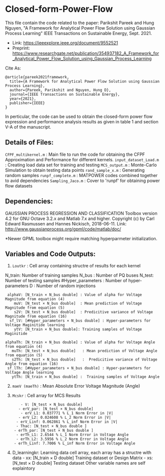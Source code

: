 # Closed-form-Power-Flow

This file contain the code related to the paper: 
Parikshit Pareek and Hung Nguyen, "A Framework for Analytical Power Flow Solution using Gaussian Process Learning" IEEE Transactions on Sustainable Energy, Sept. 2021. 
- Link: https://ieeexplore.ieee.org/document/9552521
- Preprint:  https://www.researchgate.net/publication/354937182_A_Framework_for_Analytical_Power_Flow_Solution_using_Gaussian_Process_Learning

Cite As: 
```
@article{pareek2021framework,
  title={A Framework for Analytical Power Flow Solution using Gaussian Process Learning},
  author={Pareek, Parikshit and Nguyen, Hung D},
  journal={IEEE Transactions on Sustainable Energy},
  year={2021},
  publisher={IEEE}
}
```

In perticular, the code can be used to obtain the closed-form power flow expression and performance analysis results as given in table 1 and section V-A of the manuscript. 

## Details of Files: 
`CFPF_multikernel.m` : Main file to run the code for obtaining the CFPF Approximation and Performance for different kernels.
`input_dataset_Load.m` : Creating load data set for training and testing 
`MCS_output.m`    : Monte-Carlo Simulation to obtain testing data points
`rand_sample_x.m` : Generating random samples
`runpf_complete.m` : MATPOWER codes combined together to avid dependencies 
`Sampling_Jaco.m`  : Cover to 'runpf' for obtaining power flow datasets

## Dependencies: 
GAUSSIAN PROCESS REGRESSION AND CLASSIFICATION Toolbox version 4.2 for GNU Octave 3.2.x and Matlab 7.x and higher.
Copyright (c) by Carl Edward Rasmussen and Hannes Nickisch, 2018-06-11.
Link: http://www.gaussianprocess.org/gpml/code/matlab/doc/

*Newer GPML toolbox might require matching hyperparmeter initialization.

## Variables and Code Outputs: 

1. `Loutkr` : Cell array containing structre of results for each kernel

N_train: Number of training samples
N_bus : Number of PQ buses
N_test: Number of testing samples 
#Hyper_parameters : Number of hyper-parameters
D   : Number of random injections

     alphaV: [N_train × N_bus double] : Value of alpha for Voltage Magnitude from equation (4)
        muV: [N_test × N_bus double]  : Mean prediction of Voltage Magnitude from equation (5)
        s2V: [N_test × N_bus double]  : Predicitive variance of Voltage Magnitude from equation (16)
      sf_lV: [#Hyper_parameters × N_bus double] : Hyper-parameters for Voltage Maginitide learning
        ytV: [N_train × N_bus double]: Training samples of Voltage Maginitide

    alphaTh: [N_train × N_bus double] : Value of alpha for Voltage Angle from equation (4)
       muTh: [N_test × N_bus double]   : Mean prediction of Voltage Angle from equation (5)
       s2Th: [N_test × N_bus double]   :  Predicitive variance of Voltage Angle from equation (16)
     sf_lTh: [#Hyper_parameters × N_bus double] : Hyper-parameters for Voltage Angle learning
       ytTh: [N_train × N_bus double] :  Training samples of Voltage Angle

2. `maeV (maeTh)` : Mean Absolute Error Voltage Magnitude (Angle)

3. `Mcskr` : Cell array for MCS Results
```
       - V: [N_test × N_bus double]
      - erV_par: [N_test × N_bus double]
       - erV_L1: 0.037771 % L_1 Norm Error in |V|
      - erV_L2: 0.024608 % L_2 Norm Error in |V|
     - erV_Linf: 0.062861 % L_inf Norm Error in |V|
     - Thac: [N_test × N_bus double ]
    - erTh_par: [N_test × N_bus double ]
     - erTh_L1: 2.6544 % L_1 Norm Error in Voltage Angle 
     - erTh_L2: 3.5956 % L_2 Norm Error in Voltage Angle 
    - erTh_Linf: 7.7006 % L_inf Norm Error in Voltage Angle 
```


4. D_learningkr: Learning data cell array, each array has a structre with data
                   - xx: [N_train × D double] Training dataset or Design Matrix
                   - xs: [N_test × D double]  Testing dataset 
Other variable names are self explaintory
